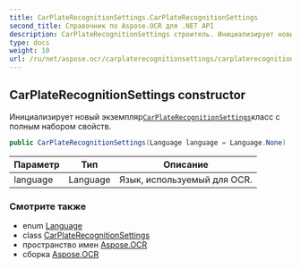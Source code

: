 ```yaml
---
title: CarPlateRecognitionSettings.CarPlateRecognitionSettings
second_title: Справочник по Aspose.OCR для .NET API
description: CarPlateRecognitionSettings строитель. Инициализирует новый экземплярCarPlateRecognitionSettingsкласс с полным набором свойств.
type: docs
weight: 10
url: /ru/net/aspose.ocr/carplaterecognitionsettings/carplaterecognitionsettings/
---
```

## CarPlateRecognitionSettings constructor

Инициализирует новый экземпляр[`CarPlateRecognitionSettings`](../)класс с полным набором свойств.

```csharp
public CarPlateRecognitionSettings(Language language = Language.None)
```

| Параметр | Тип | Описание |
| --- | --- | --- |
| language | Language | Язык, используемый для OCR. |

### Смотрите также

* enum [Language](../../language/)
* class [CarPlateRecognitionSettings](../)
* пространство имен [Aspose.OCR](../../carplaterecognitionsettings/)
* сборка [Aspose.OCR](../../../)


